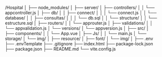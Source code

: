 /Hospital
│
├── node_modules/
│
├── server/
│   ├── controllers/
│   │   └── appcontroller.js
│   ├── db/
│   │   ├── connect/
│   │   │   └── connect.js
│   │   └── database/
│   │       ├── consultas/
│   │       │   └── db.sql
│   │       └── structure/
│   │           └── estructure.sql
│   ├── routers/
│   │   └── approuter.js
│   ├── validations/
│   │   └── appvalidation.js
│   └── versions/
│       └── appversion.js
│
├── src/
│   ├── components/
│   │   └── App.vue
│   ├── Js/
│   │   └── main.js
│   └── storage/
│       └── img/
│
├── resource/
│   ├── font/
│   └── img/
│
├── .env
├── .envTemplate
├── .gitignore
├── index.html
├── package-lock.json
├── package.json
├── README.md
└── vite.config.js
